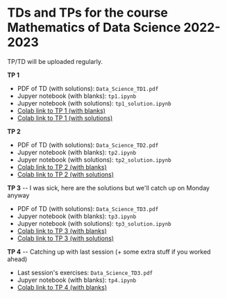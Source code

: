# TDs and TPs for the course Mathematics of Data Science 2022-2023

TP/TD will be uploaded regularly.

**TP 1**
- PDF of TD (with solutions): `Data_Science_TD1.pdf`
- Jupyer notebook (with blanks): `tp1.ipynb`
- Jupyer notebook (with solutions): `tp1_solution.ipynb`
- [Colab link to TP 1 (with blanks)](https://colab.research.google.com/github/gjhuizing/tp_data_science/blob/main/tp1.ipynb)
- [Colab link to TP 1 (with solutions)](https://colab.research.google.com/github/gjhuizing/tp_data_science/blob/main/tp1_solution.ipynb)


**TP 2**
- PDF of TD (with solutions): `Data_Science_TD2.pdf`
- Jupyer notebook (with blanks): `tp2.ipynb`
- Jupyer notebook (with solutions): `tp2_solution.ipynb`
- [Colab link to TP 2 (with blanks)](https://colab.research.google.com/github/gjhuizing/tp_data_science/blob/main/tp2.ipynb)
- [Colab link to TP 2 (with solutions)](https://colab.research.google.com/github/gjhuizing/tp_data_science/blob/main/tp2_solution.ipynb)


**TP 3** -- I was sick, here are the solutions but we'll catch up on Monday anyway
- PDF of TD (with solutions): `Data_Science_TD3.pdf`
- Jupyer notebook (with blanks): `tp3.ipynb`
- Jupyer notebook (with solutions): `tp3_solution.ipynb`
- [Colab link to TP 3 (with blanks)](https://colab.research.google.com/github/gjhuizing/tp_data_science/blob/main/tp3.ipynb)
- [Colab link to TP 3 (with solutions)](https://colab.research.google.com/github/gjhuizing/tp_data_science/blob/main/tp3_solution.ipynb)

**TP 4** -- Catching up with last session (+ some extra stuff if you worked ahead)
- Last session's exercises: `Data_Science_TD3.pdf`
- Jupyer notebook (with blanks): `tp4.ipynb`
- [Colab link to TP 4 (with blanks)](https://colab.research.google.com/github/gjhuizing/tp_data_science/blob/main/tp4.ipynb)
